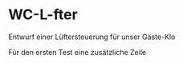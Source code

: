 # WC-L-fter
Entwurf einer Lüftersteuerung für unser Gäste-Klo

Für den ersten Test eine zusätzliche Zeile
